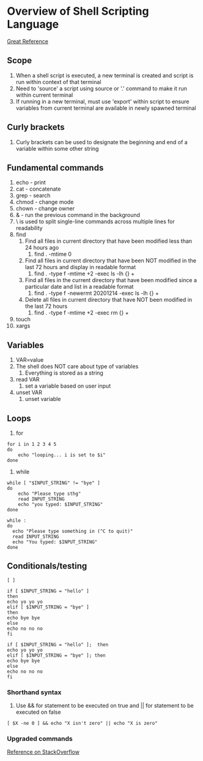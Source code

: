 # Overview of Shell Scripting Language

[Great Reference](https://www.shellscript.sh/)

## Scope

1. When a shell script is executed, a new terminal is created and script is run within context of that terminal
1. Need to 'source' a script using source or '.' command to make it run within current terminal
1. If running in a new terminal, must use 'export' within script to ensure variables from current terminal are available in newly spawned terminal

## Curly brackets

1. Curly brackets can be used to designate the beginning and end of a variable within some other string

## Fundamental commands

1. echo - print
1. cat - concatenate
1. grep - search
1. chmod - change mode
1. chown - change owner
1. & - run the previous command in the background
1. \ is used to split single-line commands across multiple lines for readability
1. find
   1. Find all files in current directory that have been modified less than 24 hours ago
      1. find . -mtime 0
   1. Find all files in current directory that have been NOT modified in the last 72 hours and display in readable format
      1. find . -type f -mtime +2 -exec ls -lh {} +
   1. Find all files in the current directory that have been modified since a particular date and list in a readable format
      1. find . -type f -newermt 20201214 -exec ls -lh {} +
   1. Delete all files in current directory that have NOT been modified in the last 72 hours
      1. find . -type f -mtime +2 -exec rm {} +
1. touch
1. xargs

## Variables

1. VAR=value
1. The shell does NOT care about type of variables
   1. Everything is stored as a string
1. read VAR
   1. set a variable based on user input
1. unset VAR
   1. unset variable

## Loops

1. for

```shell
for i in 1 2 3 4 5
do
    echo "looping... i is set to $i"
done
```

1. while

```shell
while [ "$INPUT_STRING" != "bye" ]
do
    echo "Please type sthg"
    read INPUT_STRING
    echo "you typed: $INPUT_STRING"
done
```

```shell
while :
do
  echo "Please type something in (^C to quit)"
  read INPUT_STRING
  echo "You typed: $INPUT_STRING"
done
```

## Conditionals/testing

```shell
[ ]
```

```shell
if [ $INPUT_STRING = "hello" ]
then
echo yo yo yo
elif [ $INPUT_STRING = "bye" ]
then
echo bye bye
else
echo no no no
fi
```

```shell
if [ $INPUT_STRING = "hello" ];  then
echo yo yo yo
elif [ $INPUT_STRING = "bye" ]; then
echo bye bye
else
echo no no no
fi
```

### Shorthand syntax

1. Use && for statement to be executed on true and || for statement to be executed on false

```shell
[ $X -ne 0 ] && echo "X isn't zero" || echo "X is zero"
```

### Upgraded commands

[Reference on StackOverflow](https://unix.stackexchange.com/questions/306111/what-is-the-difference-between-the-bash-operators-vs-vs-vs)
